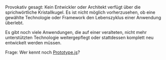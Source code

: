 Provokativ gesagt: Kein Entwickler oder Architekt verfügt über die sprichwörtliche Kristallkugel. Es ist nicht möglich vorherzusehen, ob eine gewählte Technologie oder Framework den Lebenszyklus einer Anwendung überlebt.

Es gibt noch viele Anwendungen, die auf einer veralteten, nicht mehr unterstützten Technologie weitergepflegt oder stattdessen komplett neu entwickelt werden müssen.

Frage: Wer kennt noch [Prototype.js](http://prototypejs.org/)?
